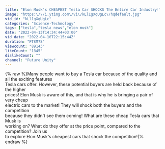```yaml
---
title: "Elon Musk's CHEAPEST Tesla Car SHOCKS The Entire Car Industry!"
image: "https:\/\/i.ytimg.com\/vi\/kLl1gXqUgLc\/hqdefault.jpg"
vid_id: "kLl1gXqUgLc"
categories: "Science-Technology"
tags: ["tesla","tesla news","elon musk"]
date: "2022-04-13T14:34:44+03:00"
vid_date: "2022-04-10T22:15:44Z"
duration: "PT8M7S"
viewcount: "89143"
likeCount: "1845"
dislikeCount: ""
channel: "Future Unity"
---
```

{% raw %}Many people want to buy a Tesla car because of the quality and all the exciting features<br />Tesla cars offer. However, these potential buyers are held back because of the higher<br />prices! Elon Musk is aware of this, and that is why he is bringing a pair of very cheap<br />electric   cars   to   the   market!   They   will   shock   both   the   buyers   and   the   competition<br />because they didn't see them coming! What are these cheap Tesla cars that Musk is<br />working on? What do they offer at the price point, compared to the competition? Join us<br />to explore Elon Musk's cheapest cars that shock the competition!{% endraw %}
